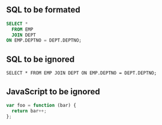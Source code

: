 ## SQL to be formated
 
``` sql
SELECT *
  FROM EMP
  JOIN DEPT
ON EMP.DEPTNO = DEPT.DEPTNO;
```
 
## SQL to be ignored
 
```
SELECT * FROM EMP JOIN DEPT ON EMP.DEPTNO = DEPT.DEPTNO;
```
 
## JavaScript to be ignored
 
``` js
var foo = function (bar) {
  return bar++;
};
